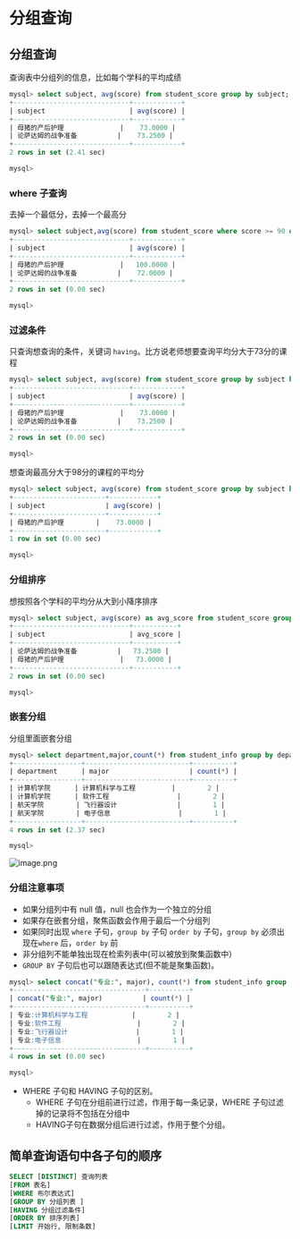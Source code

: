 # 分组查询

## 分组查询

查询表中分组列的信息，比如每个学科的平均成绩

```sql
mysql> select subject, avg(score) from student_score group by subject;
+-----------------------------+------------+
| subject                     | avg(score) |
+-----------------------------+------------+
| 母猪的产后护理              |    73.0000 |
| 论萨达姆的战争准备          |    73.2500 |
+-----------------------------+------------+
2 rows in set (2.41 sec)

mysql>
```

### where 子查询

去掉一个最低分，去掉一个最高分

```sql
mysql> select subject,avg(score) from student_score where score >= 90 or score <= 50 group by subject;
+-----------------------------+------------+
| subject                     | avg(score) |
+-----------------------------+------------+
| 母猪的产后护理              |   100.0000 |
| 论萨达姆的战争准备          |    72.0000 |
+-----------------------------+------------+
2 rows in set (0.00 sec)

mysql>
```

### 过滤条件

只查询想查询的条件，关键词 `having`。比方说老师想要查询平均分大于73分的课程

```sql
mysql> select subject, avg(score) from student_score group by subject having avg(score) >70;
+-----------------------------+------------+
| subject                     | avg(score) |
+-----------------------------+------------+
| 母猪的产后护理              |    73.0000 |
| 论萨达姆的战争准备          |    73.2500 |
+-----------------------------+------------+
2 rows in set (0.00 sec)

mysql>
```

想查询最高分大于98分的课程的平均分

```sql
mysql> select subject, avg(score) from student_score group by subject having max(score) > 98;
+-----------------------+------------+
| subject               | avg(score) |
+-----------------------+------------+
| 母猪的产后护理        |    73.0000 |
+-----------------------+------------+
1 row in set (0.00 sec)

mysql>
```

### 分组排序

想按照各个学科的平均分从大到小降序排序

```sql
mysql> select subject, avg(score) as avg_score from student_score group by subject order by avg_score desc;
+-----------------------------+-----------+
| subject                     | avg_score |
+-----------------------------+-----------+
| 论萨达姆的战争准备          |   73.2500 |
| 母猪的产后护理              |   73.0000 |
+-----------------------------+-----------+
2 rows in set (0.00 sec)

mysql>
```

### 嵌套分组

分组里面嵌套分组

```sql
mysql> select department,major,count(*) from student_info group by department, major;
+-----------------+--------------------------+----------+
| department      | major                    | count(*) |
+-----------------+--------------------------+----------+
| 计算机学院      | 计算机科学与工程         |        2 |
| 计算机学院      | 软件工程                 |        2 |
| 航天学院        | 飞行器设计               |        1 |
| 航天学院        | 电子信息                 |        1 |
+-----------------+--------------------------+----------+
4 rows in set (2.37 sec)

mysql>
```

![image.png](https://cdn.nlark.com/yuque/0/2021/png/124135/1622595081329-89303f9c-fcc2-4d8a-a64c-73253736f294.png#clientId=u87d35030-6705-4&from=paste&height=556&id=u5eaf2540&margin=%5Bobject%20Object%5D&name=image.png&originHeight=556&originWidth=894&originalType=url&size=277015&status=done&style=none&taskId=u83862707-e8f2-4e33-b7ea-28ed71824f4&width=894)

### 分组注意事项

- 如果分组列中有 null 值，null 也会作为一个独立的分组
- 如果存在嵌套分组，聚焦函数会作用于最后一个分组列
- 如果同时出现 `where` 子句，`group by` 子句 `order by` 子句，`group by` 必须出现在`where` 后，`order by` 前
- 非分组列不能单独出现在检索列表中(可以被放到聚集函数中）
- `GROUP BY` 子句后也可以跟随表达式(但不能是聚集函数)。

```sql
mysql> select concat("专业:", major), count(*) from student_info group by concat("专业:", major);
+---------------------------------+----------+
| concat("专业:", major)          | count(*) |
+---------------------------------+----------+
| 专业:计算机科学与工程           |        2 |
| 专业:软件工程                   |        2 |
| 专业:飞行器设计                 |        1 |
| 专业:电子信息                   |        1 |
+---------------------------------+----------+
4 rows in set (0.00 sec)

mysql>
```

- WHERE 子句和 HAVING 子句的区别。
  - WHERE 子句在分组前进行过滤，作用于每一条记录，WHERE 子句过滤掉的记录将不包括在分组中
  - HAVING子句在数据分组后进行过滤，作用于整个分组。

## 简单查询语句中各子句的顺序

```sql
SELECT [DISTINCT] 查询列表
[FROM 表名]
[WHERE 布尔表达式]
[GROUP BY 分组列表 ]
[HAVING 分组过滤条件]
[ORDER BY 排序列表]
[LIMIT 开始行, 限制条数]
```
